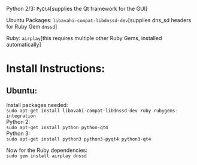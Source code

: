 Python 2/3: `PyQt4`[supplies the Qt framework for the GUI]

Ubuntu Packages: `libavahi-compat-libdnssd-dev`[supplies dns_sd headers for Ruby Gem `dnssd`]

Ruby:  `airplay`[this requires multiple other Ruby Gems, installed automatically]

Install Instructions:
===
Ubuntu:
---
Install packages needed:  
`sudo apt-get install libavahi-compat-libdnssd-dev ruby rubygems-integration`  
Python 2:  
`sudo apt-get install python python-qt4`  
Python 3:  
`sudo apt-get install python3 python3-pyqt4 python3-qt4`  

Now for the Ruby dependencies:  
`sudo gem install airplay dnssd`
